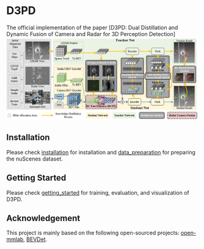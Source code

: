 # D3PD

The official implementation of the paper [D3PD: Dual Distillation and Dynamic Fusion of Camera and Radar for 3D Perception Detection]
![D3PD](/docs/overrall.png "D3PD")

## Installation
Please check [installation](docs/installation.md) for installation and [data_preparation](docs/data_preparation.md) for preparing the nuScenes dataset.

## Getting Started
Please check [getting_started](docs/getting_started.md) for training, evaluation, and visualization of D3PD.


## Acknowledgement
This project is mainly based on the following open-sourced projects: [open-mmlab](https://github.com/open-mmlab), [BEVDet](https://github.com/HuangJunJie2017/BEVDet).
